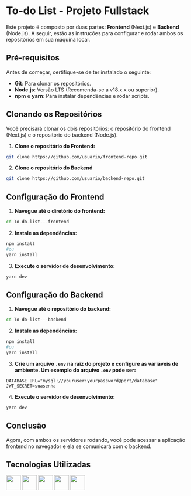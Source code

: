 # To-do List - Projeto Fullstack

Este projeto é composto por duas partes: **Frontend** (Next.js) e **Backend** (Node.js). A seguir, estão as instruções para configurar e rodar ambos os repositórios em sua máquina local.

## Pré-requisitos

Antes de começar, certifique-se de ter instalado o seguinte:

- **Git**: Para clonar os repositórios.
- **Node.js**: Versão LTS (Recomenda-se a v18.x.x ou superior).
- **npm** e **yarn**: Para instalar dependências e rodar scripts.

## Clonando os Repositórios

Você precisará clonar os dois repositórios: o repositório do frontend (Next.js) e o repositório do backend (Node.js).

1. **Clone o repositório do Frontend:**

```bash
git clone https://github.com/usuario/frontend-repo.git
```

2. **Clone o repositório do Backend**

```bash
git clone https://github.com/usuario/backend-repo.git
```

## Configuração do Frontend

1. **Navegue até o diretório do frontend:**

```bash
cd To-do-list---frontend
```

2. **Instale as dependências:**

```bash
npm install
#ou
yarn install
```

3. **Execute o servidor de desenvolvimento:**

```bash
yarn dev
```

## Configuração do Backend

1. **Navegue até o repositório do backend:**

```bash
cd To-do-list---backend
```

2. **Instale as dependências:**

```bash
npm install
#ou
yarn install
```

3. **Crie um arquivo ```.env``` na raiz do projeto e configure as variáveis de ambiente. Um exemplo do arquivo ```.env``` pode ser:**

```.env
DATABASE_URL="mysql://youruser:yourpassword@port/database"
JWT_SECRET=suasenha
```

4. **Execute o servidor de desenvolvimento:**

```bash
yarn dev
```

## Conclusão

Agora, com ambos os servidores rodando, você pode acessar a aplicação frontend no navegador e ela se comunicará com o backend.

## Tecnologias Utilizadas

<div>
  <img src="https://cdn.jsdelivr.net/gh/devicons/devicon/icons/html5/html5-plain-wordmark.svg" width="40" height="40"/>
  <img src="https://cdn.jsdelivr.net/gh/devicons/devicon/icons/css3/css3-plain-wordmark.svg" width="40" height="40"/>
  <img src="https://cdn.jsdelivr.net/gh/devicons/devicon/icons/nextjs/nextjs-plain.svg" width="40" height="40"/>
  <img src="https://cdn.jsdelivr.net/gh/devicons/devicon/icons/nodejs/nodejs-plain-wordmark.svg" width="40" height="40"/>
  <img src="https://cdn.jsdelivr.net/gh/devicons/devicon/icons/mysql/mysql-plain-wordmark.svg" width="40" height="40"/>
</div>
